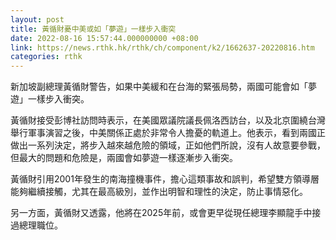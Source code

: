 ```yaml
---
layout: post
title: 黃循財憂中美或如「夢遊」一樣步入衝突
date: 2022-08-16 15:57:44.000000000 +08:00
link: https://news.rthk.hk/rthk/ch/component/k2/1662637-20220816.htm
categories: rthk
---
```


新加坡副總理黃循財警告，如果中美緩和在台海的緊張局勢，兩國可能會如「夢遊」一樣步入衝突。

黃循財接受彭博社訪問時表示，在美國眾議院議長佩洛西訪台，以及北京圍繞台灣舉行軍事演習之後，中美關係正處於非常令人擔憂的軌道上。他表示，看到兩國正做出一系列決定，將步入越來越危險的領域，正如他們所說，沒有人故意要參戰，但最大的問題和危險是，兩國會如夢遊一樣逐漸步入衝突。

黃循財引用2001年發生的南海撞機事件，擔心這類事故和誤判，希望雙方領導層能夠繼續接觸，尤其在最高級別，並作出明智和理性的決定，防止事情惡化。

另一方面，黃循財又透露，他將在2025年前，或會更早從現任總理李顯龍手中接過總理職位。
